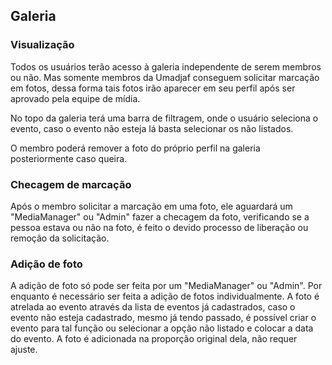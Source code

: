 ## Galeria

### Visualização
Todos os usuários terão acesso à galeria independente de serem membros ou não. Mas somente membros da Umadjaf conseguem solicitar marcação em fotos, dessa forma tais fotos irão aparecer em seu perfil após ser aprovado pela equipe de mídia.

No topo da galeria terá uma barra de filtragem, onde o usuário seleciona o evento, caso o evento não esteja lá basta selecionar os não listados.

O membro poderá remover a foto do próprio perfil na galeria posteriormente caso queira.

### Checagem de marcação
Após o membro solicitar a marcação em uma foto, ele aguardará um "MediaManager" ou "Admin" fazer a checagem da foto, verificando se a pessoa estava ou não na foto, é feito o devido processo de liberação ou remoção da solicitação.

### Adição de foto
A adição de foto só pode ser feita por um "MediaManager" ou "Admin". Por enquanto é necessário ser feita a adição de fotos individualmente. A foto é atrelada ao evento através da lista de eventos já cadastrados, caso o evento não esteja cadastrado, mesmo já tendo passado, é possível criar o evento para tal função ou selecionar a opção não listado e colocar a data do evento. A foto é adicionada na proporção original dela, não requer ajuste.